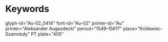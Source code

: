 # Keywords
glyph-id="Au-02_0414"
font-id="Au-02"
printer-id="Au"
printer="Aleksander Augezdecki"
period="1549–1561?"
place="Królewiec-Szamotuły"
PT plate="405"
